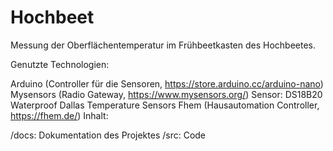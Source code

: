 # Hochbeet
 
Messung der Oberflächentemperatur im Frühbeetkasten des Hochbeetes.

Genutzte Technologien:

Arduino (Controller für die Sensoren, https://store.arduino.cc/arduino-nano)
Mysensors (Radio Gateway, https://www.mysensors.org/)
Sensor: DS18B20 Waterproof Dallas Temperature Sensors
Fhem (Hausautomation Controller, https://fhem.de/)
Inhalt:

/docs: Dokumentation des Projektes
/src: Code
